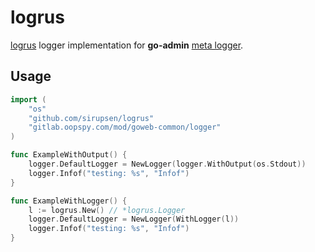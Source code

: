 # logrus

[logrus](https://github.com/sirupsen/logrus) logger implementation for __go-admin__ [meta logger](https://gitlab.oopspy.com/mod/goweb-common/tree/master/logger).

## Usage

```go
import (
	"os"
	"github.com/sirupsen/logrus"
	"gitlab.oopspy.com/mod/goweb-common/logger"
)

func ExampleWithOutput() {
	logger.DefaultLogger = NewLogger(logger.WithOutput(os.Stdout))
	logger.Infof("testing: %s", "Infof")
}

func ExampleWithLogger() {
	l := logrus.New() // *logrus.Logger
	logger.DefaultLogger = NewLogger(WithLogger(l))
	logger.Infof("testing: %s", "Infof")
}
```

